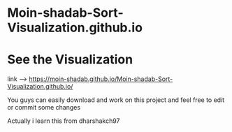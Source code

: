 # Moin-shadab-Sort-Visualization.github.io
# See the Visualization 
link --> https://moin-shadab.github.io/Moin-shadab-Sort-Visualization.github.io/

You guys can easily download and work on this project and feel free to edit or commit some changes 

Actually i learn this from dharshakch97


